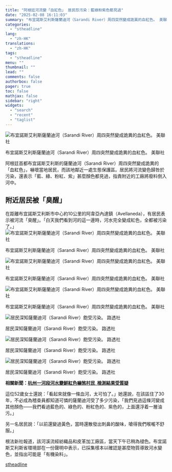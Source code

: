 ```yaml
---
title: "阿根廷河流變「血紅色」 居民怨污染：藍綠粉紫色都見過"
date: "2025-02-08 16:11:03"
summary: "布宜諾斯艾利斯薩蘭迪河（Sarandi River）周四突然變成詭異的血紅色。 美聯社   ..."
categories:
  - "stheadline"
lang:
  - "zh-HK"
translations:
  - "zh-HK"
tags:
  - "stheadline"
menu: ""
thumbnail: ""
lead: ""
comments: false
authorbox: false
pager: true
toc: false
mathjax: false
sidebar: "right"
widgets:
  - "search"
  - "recent"
  - "taglist"
---
```


![布宜諾斯艾利斯薩蘭迪河（Sarandi River）周四突然變成詭異的血紅色。 美聯社](https://image.stheadline.com/f/680p0/0x0/100/none/413451b3fc24d906207f544b4c96f5e1/stheadline/inewsmedia/20250208/_2025020816051716796.jpg)

布宜諾斯艾利斯薩蘭迪河（Sarandi River）周四突然變成詭異的血紅色。 美聯社




阿根廷首都布宜諾斯艾利斯的薩蘭迪河（Sarandi River）周四突然變成詭異的「血紅色」，嚇壞當地居民，而該地鄰近一處生態保護區。居民將河流變色歸咎於污染，還表示「藍、綠、粉紅、紫」甚麼顏色都見過，指責附近的工廠將廢料倒入河中。

附近居民被「臭醒」
---------

在距離布宜諾斯艾利斯市中心約10公里的阿韋亞內達鎮（Avellaneda），有居民表示被河流「臭醒」。「白天我們看到河的這一邊時，河水完全變成紅色，全都被污染了。」
 ![布宜諾斯艾利斯薩蘭迪河（Sarandi River）周四突然變成詭異的血紅色。 美聯社](https://image.hkhl.hk/f/1024p0/0x0/100/none/fc03c956da3c0abe45ac26ee86ca0520/2025-02/IMG_4606.jpeg)


布宜諾斯艾利斯薩蘭迪河（Sarandi River）周四突然變成詭異的血紅色。 美聯社



 ![布宜諾斯艾利斯薩蘭迪河（Sarandi River）周四突然變成詭異的血紅色。 美聯社](https://image.hkhl.hk/f/1024p0/0x0/100/none/532a885e83528fda695c836d0fca0c4e/2025-02/IMG_4607.jpeg)


布宜諾斯艾利斯薩蘭迪河（Sarandi River）周四突然變成詭異的血紅色。 美聯社



 ![布宜諾斯艾利斯薩蘭迪河（Sarandi River）周四突然變成詭異的血紅色。 美聯社](https://image.hkhl.hk/f/1024p0/0x0/100/none/11c1c4cb73379423f4f26e4b10c09a40/2025-02/IMG_4608.jpeg)


布宜諾斯艾利斯薩蘭迪河（Sarandi River）周四突然變成詭異的血紅色。 美聯社



 ![居民深知薩蘭迪河（Sarandi River）飽受污染。 路透社](https://image.hkhl.hk/f/1024p0/0x0/100/none/857945bf64f9df38f52f8814f749e7f8/2025-02/IMG_4610.jpeg)


居民深知薩蘭迪河（Sarandi River）飽受污染。 路透社



 ![居民深知薩蘭迪河（Sarandi River）飽受污染。 路透社](https://image.hkhl.hk/f/1024p0/0x0/100/none/9759e40336393adaee36c5cd6f690162/2025-02/IMG_4611.jpeg)


居民深知薩蘭迪河（Sarandi River）飽受污染。 路透社



 ![居民深知薩蘭迪河（Sarandi River）飽受污染。 路透社](https://image.hkhl.hk/f/1024p0/0x0/100/none/70b6007ef5f2eee10868c616bdf4ae0d/2025-02/IMG_4612.jpeg)


居民深知薩蘭迪河（Sarandi River）飽受污染。 路透社




**相關新聞：[杭州一河段河水變鮮紅色嚇煞村民  檢測結果受質疑](https://www.stheadline.com/realtime-china/3378010)**

這位52歲女士還說：「看起來就像一條血河，太可怕了。」她還說，在該區住了30年，不必成為稽查員都知道可憐的薩蘭迪河受了多少污染，「我們見過這條河變成其他顏色——我們看過藍色的、綠色的、粉紅色的、紫色的，上面還浮着一層油污。」

另一名居民說：「以前還變過黃色，當時還散發出刺鼻的酸味，嗆得我們喉嚨不舒服。」

根法新社報道，該河溪流經紡織品和皮革加工廠區，當天下午已稍為褪色。布宜諾斯艾利斯省環境部在一份聲明中表示，已採集樣本以確認是甚麼物質導致河水變色，並指出可能是「有機染料」。

[stheadline](https://std.stheadline.com/realtime/article/2051575/即時-國際-阿根廷河流變-血紅色-居民怨污染-藍綠粉紫色都見過)

